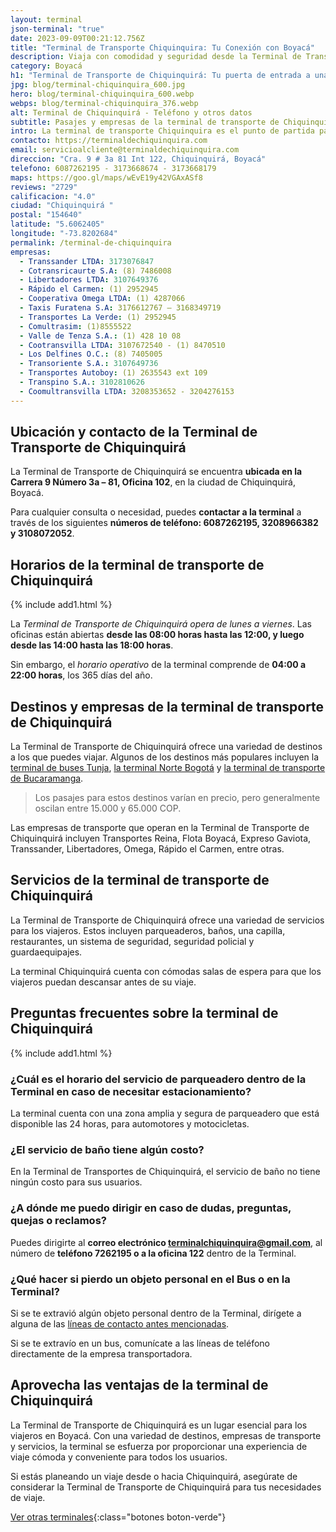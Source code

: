 ```yaml
---
layout: terminal
json-terminal: "true"
date: 2023-09-09T00:21:12.756Z
title: "Terminal de Transporte Chiquinquira: Tu Conexión con Boyacá"
description: Viaja con comodidad y seguridad desde la Terminal de Transporte Chiquinquirá. Conoce horarios, rutas y empresas disponibles. ¡Tu viaje comienza aquí!
category: Boyacá
h1: "Terminal de Transporte de Chiquinquirá: Tu puerta de entrada a una ciudad acogedora"
jpg: blog/terminal-chiquinquira_600.jpg
hero: blog/terminal-chiquinquira_600.webp
webps: blog/terminal-chiquinquira_376.webp
alt: Terminal de Chiquinquirá - Teléfono y otros datos
subtitle: Pasajes y empresas de la terminal de transporte de Chiquinquira
intro: La terminal de transporte Chiquinquira es el punto de partida para explorar esta hermosa ciudad. Conecta con destinos locales y nacionales, facilitando tus viajes.
contacto: https://terminaldechiquinquira.com
email: servicioalcliente@terminaldechiquinquira.com
direccion: "Cra. 9 # 3a 81 Int 122, Chiquinquirá, Boyacá"
telefono: 6087262195 - 3173668674 - 3173668179
maps: https://goo.gl/maps/wEvE19y42VGAxASf8
reviews: "2729"
calificacion: "4.0"
ciudad: "Chiquinquirá "
postal: "154640"
latitude: "5.6062405"
longitude: "-73.8202684"
permalink: /terminal-de-chiquinquira
empresas:
  - Transsander LTDA: 3173076847
  - Cotransricaurte S.A: (8) 7486008
  - Libertadores LTDA: 3107649376
  - Rápido el Carmen: (1) 2952945
  - Cooperativa Omega LTDA: (1) 4287066
  - Taxis Furatena S.A: 3176612767 – 3168349719
  - Transportes La Verde: (1) 2952945
  - Comultrasim: (1)8555522
  - Valle de Tenza S.A.: (1) 428 10 08
  - Cootransvilla LTDA: 3107672540 - (1) 8470510
  - Los Delfines O.C.: (8) 7405005
  - Transoriente S.A.: 3107649736
  - Transportes Autoboy: (1) 2635543 ext 109
  - Transpino S.A.: 3102810626
  - Coomultransvilla LTDA: 3208353652 - 3204276153
---
```

## Ubicación y contacto de la Terminal de Transporte de Chiquinquirá

La Terminal de Transporte de Chiquinquirá se encuentra **ubicada en la Carrera 9 Número 3a – 81, Oficina 102**, en la ciudad de Chiquinquirá, Boyacá.

Para cualquier consulta o necesidad, puedes **contactar a la terminal** a través de los siguientes **números de teléfono: 6087262195, 3208966382 y 3108072052**.

## Horarios de la terminal de transporte de Chiquinquirá

{% include add1.html %}

La *Terminal de Transporte de Chiquinquirá opera de lunes a viernes*. Las oficinas están abiertas **desde las 08:00 horas hasta las 12:00, y luego desde las 14:00 hasta las 18:00 horas**.

Sin embargo, el *horario operativo* de la terminal comprende de **04:00 a 22:00 horas**, los 365 días del año.

## Destinos y empresas de la terminal de transporte de Chiquinquirá

La Terminal de Transporte de Chiquinquirá ofrece una variedad de destinos a los que puedes viajar. Algunos de los destinos más populares incluyen la [terminal de buses Tunja]({{'terminal-de-tunja'|relative_url}} "Terminal buses Tunja"), [la terminal Norte Bogotá]({{'terminal-norte-bogota'|relative_url}} "Terminal norte Bogotá") y [la terminal de transporte de Bucaramanga]({{'terminal-de-bucaramanga'|relative_url}} "Terminal buses Bucaramanga").

> Los pasajes para estos destinos varían en precio, pero generalmente oscilan entre 15.000 y 65.000 COP.

Las empresas de transporte que operan en la Terminal de Transporte de Chiquinquirá incluyen Transportes Reina, Flota Boyacá, Expreso Gaviota, Transsander, Libertadores, Omega, Rápido el Carmen, entre otras.

## Servicios de la terminal de transporte de Chiquinquirá

La Terminal de Transporte de Chiquinquirá ofrece una variedad de servicios para los viajeros. Estos incluyen parqueaderos, baños, una capilla, restaurantes, un sistema de seguridad, seguridad policial y guardaequipajes.

La terminal Chiquinquirá cuenta con cómodas salas de espera para que los viajeros puedan descansar antes de su viaje.

## Preguntas frecuentes sobre la terminal de Chiquinquirá

{% include add1.html %}

### ¿Cuál es el horario del servicio de parqueadero dentro de la Terminal en caso de necesitar estacionamiento?

La terminal cuenta con una zona amplia y segura de parqueadero que está disponible las 24 horas, para automotores y motocicletas.

### ¿El servicio de baño tiene algún costo?

En la Terminal de Transportes de Chiquinquirá, el servicio de baño no tiene ningún costo para sus usuarios.

### ¿A dónde me puedo dirigir en caso de dudas, preguntas, quejas o reclamos?

Puedes dirigirte al **correo electrónico terminalchiquinquira@gmail.com**, al número de **teléfono 7262195 o a la oficina 122** dentro de la Terminal.

### ¿Qué hacer si pierdo un objeto personal en el Bus o en la Terminal?

Si se te extravió algún objeto personal dentro de la Terminal, dirígete a alguna de las [líneas de contacto antes mencionadas](#ubicación-y-contacto-de-la-terminal-de-transporte-de-chiquinquirá).

Si se te extravío en un bus, comunícate a las líneas de teléfono directamente de la empresa transportadora.

## Aprovecha las ventajas de la terminal de Chiquinquirá

La Terminal de Transporte de Chiquinquirá es un lugar esencial para los viajeros en Boyacá. Con una variedad de destinos, empresas de transporte y servicios, la terminal se esfuerza por proporcionar una experiencia de viaje cómoda y conveniente para todos los usuarios.

Si estás planeando un viaje desde o hacia Chiquinquirá, asegúrate de considerar la Terminal de Transporte de Chiquinquirá para tus necesidades de viaje.

[Ver otras terminales](/terminales-de-colombia){:class="botones boton-verde"}
